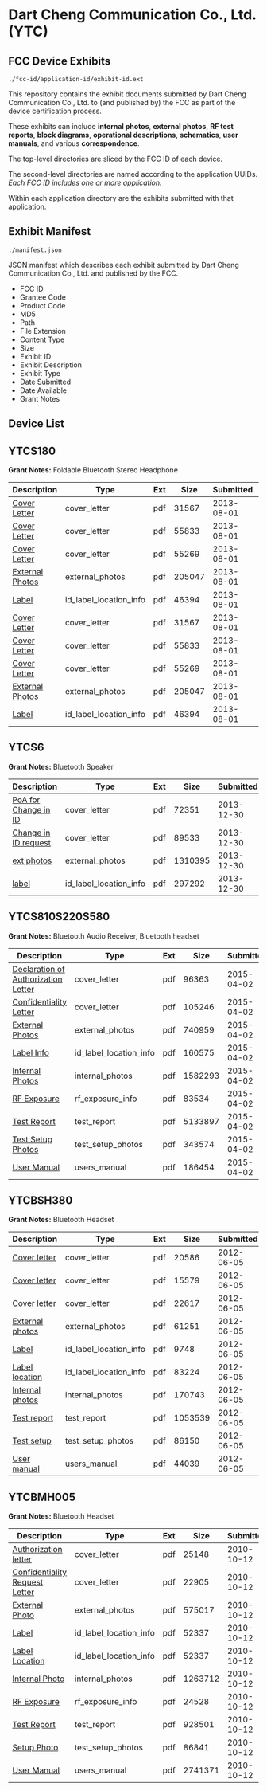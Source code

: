 # Dart Cheng Communication Co., Ltd. (YTC)
## FCC Device Exhibits

```
./fcc-id/application-id/exhibit-id.ext
```

This repository contains the exhibit documents submitted by Dart Cheng Communication Co., Ltd. to (and published by) the FCC as part of the device certification process.

These exhibits can include **internal photos**, **external photos**, **RF test reports**, **block diagrams**, **operational descriptions**, **schematics**, **user manuals**, and various **correspondence**.

The top-level directories are sliced by the FCC ID of each device.

The second-level directories are named according to the application UUIDs. *Each FCC ID includes one or more application.*

Within each application directory are the exhibits submitted with that application. 

## Exhibit Manifest

```
./manifest.json
```

JSON manifest which describes each exhibit submitted by Dart Cheng Communication Co., Ltd. and published by the FCC.

- FCC ID
- Grantee Code
- Product Code
- MD5
- Path
- File Extension
- Content Type
- Size
- Exhibit ID
- Exhibit Description
- Exhibit Type
- Date Submitted
- Date Available
- Grant Notes

## Device List
## YTCS180
**Grant Notes:** Foldable Bluetooth Stereo Headphone

| Description | Type | Ext | Size | Submitted | Available |
| ----------- | ---- | --- | ---- | --------- | --------- |
| [Cover Letter](YTCS180/c066255f2a8226ada264228e9e5f31d6/2030855.pdf) | cover_letter | pdf | 31567 | 2013-08-01 | 2013-08-01 |
| [Cover Letter](YTCS180/c066255f2a8226ada264228e9e5f31d6/2030856.pdf) | cover_letter | pdf | 55833 | 2013-08-01 | 2013-08-01 |
| [Cover Letter](YTCS180/c066255f2a8226ada264228e9e5f31d6/2030857.pdf) | cover_letter | pdf | 55269 | 2013-08-01 | 2013-08-01 |
| [External Photos](YTCS180/c066255f2a8226ada264228e9e5f31d6/2030858.pdf) | external_photos | pdf | 205047 | 2013-08-01 | 2013-08-01 |
| [Label](YTCS180/c066255f2a8226ada264228e9e5f31d6/2030859.pdf) | id_label_location_info | pdf | 46394 | 2013-08-01 | 2013-08-01 |
| [Cover Letter](YTCS180/ee0c94e5c9867a90dc623113296eb974/2030855.pdf) | cover_letter | pdf | 31567 | 2013-08-01 | 2013-08-01 |
| [Cover Letter](YTCS180/ee0c94e5c9867a90dc623113296eb974/2030856.pdf) | cover_letter | pdf | 55833 | 2013-08-01 | 2013-08-01 |
| [Cover Letter](YTCS180/ee0c94e5c9867a90dc623113296eb974/2030857.pdf) | cover_letter | pdf | 55269 | 2013-08-01 | 2013-08-01 |
| [External Photos](YTCS180/ee0c94e5c9867a90dc623113296eb974/2030858.pdf) | external_photos | pdf | 205047 | 2013-08-01 | 2013-08-01 |
| [Label](YTCS180/ee0c94e5c9867a90dc623113296eb974/2030859.pdf) | id_label_location_info | pdf | 46394 | 2013-08-01 | 2013-08-01 |
## YTCS6
**Grant Notes:** Bluetooth Speaker

| Description | Type | Ext | Size | Submitted | Available |
| ----------- | ---- | --- | ---- | --------- | --------- |
| [PoA for Change in ID](YTCS6/c91bf9da9d5853e2556a86c52e1cea77/2153601.pdf) | cover_letter | pdf | 72351 | 2013-12-30 | 2013-12-30 |
| [Change in ID request](YTCS6/c91bf9da9d5853e2556a86c52e1cea77/2153604.pdf) | cover_letter | pdf | 89533 | 2013-12-30 | 2013-12-30 |
| [ext photos](YTCS6/c91bf9da9d5853e2556a86c52e1cea77/2153602.pdf) | external_photos | pdf | 1310395 | 2013-12-30 | 2013-12-30 |
| [label](YTCS6/c91bf9da9d5853e2556a86c52e1cea77/2153603.pdf) | id_label_location_info | pdf | 297292 | 2013-12-30 | 2013-12-30 |
## YTCS810S220S580
**Grant Notes:** Bluetooth Audio Receiver, Bluetooth headset

| Description | Type | Ext | Size | Submitted | Available |
| ----------- | ---- | --- | ---- | --------- | --------- |
| [Declaration of Authorization Letter](YTCS810S220S580/aef7d8915e0f620d67eafda406e7e593/2573983.pdf) | cover_letter | pdf | 96363 | 2015-04-02 | 2015-04-02 |
| [Confidentiality Letter](YTCS810S220S580/aef7d8915e0f620d67eafda406e7e593/2573984.pdf) | cover_letter | pdf | 105246 | 2015-04-02 | 2015-04-02 |
| [External Photos](YTCS810S220S580/aef7d8915e0f620d67eafda406e7e593/2573988.pdf) | external_photos | pdf | 740959 | 2015-04-02 | 2015-04-02 |
| [Label Info](YTCS810S220S580/aef7d8915e0f620d67eafda406e7e593/2573985.pdf) | id_label_location_info | pdf | 160575 | 2015-04-02 | 2015-04-02 |
| [Internal Photos](YTCS810S220S580/aef7d8915e0f620d67eafda406e7e593/2573987.pdf) | internal_photos | pdf | 1582293 | 2015-04-02 | 2015-04-02 |
| [RF Exposure](YTCS810S220S580/aef7d8915e0f620d67eafda406e7e593/2573991.pdf) | rf_exposure_info | pdf | 83534 | 2015-04-02 | 2015-04-02 |
| [Test Report](YTCS810S220S580/aef7d8915e0f620d67eafda406e7e593/2573990.pdf) | test_report | pdf | 5133897 | 2015-04-02 | 2015-04-02 |
| [Test Setup Photos](YTCS810S220S580/aef7d8915e0f620d67eafda406e7e593/2573989.pdf) | test_setup_photos | pdf | 343574 | 2015-04-02 | 2015-04-02 |
| [User Manual](YTCS810S220S580/aef7d8915e0f620d67eafda406e7e593/2573986.pdf) | users_manual | pdf | 186454 | 2015-04-02 | 2015-04-02 |
## YTCBSH380
**Grant Notes:** Bluetooth Headset

| Description | Type | Ext | Size | Submitted | Available |
| ----------- | ---- | --- | ---- | --------- | --------- |
| [Cover letter](YTCBSH380/8b115d8c4ccc2a0f0a3984da59457a1c/1715308.pdf) | cover_letter | pdf | 20586 | 2012-06-05 | 2012-06-05 |
| [Cover letter](YTCBSH380/8b115d8c4ccc2a0f0a3984da59457a1c/1715309.pdf) | cover_letter | pdf | 15579 | 2012-06-05 | 2012-06-05 |
| [Cover letter](YTCBSH380/8b115d8c4ccc2a0f0a3984da59457a1c/1715310.pdf) | cover_letter | pdf | 22617 | 2012-06-05 | 2012-06-05 |
| [External photos](YTCBSH380/8b115d8c4ccc2a0f0a3984da59457a1c/1715311.pdf) | external_photos | pdf | 61251 | 2012-06-05 | 2012-06-05 |
| [Label](YTCBSH380/8b115d8c4ccc2a0f0a3984da59457a1c/1715312.pdf) | id_label_location_info | pdf | 9748 | 2012-06-05 | 2012-06-05 |
| [Label location](YTCBSH380/8b115d8c4ccc2a0f0a3984da59457a1c/1715313.pdf) | id_label_location_info | pdf | 83224 | 2012-06-05 | 2012-06-05 |
| [Internal photos](YTCBSH380/8b115d8c4ccc2a0f0a3984da59457a1c/1715314.pdf) | internal_photos | pdf | 170743 | 2012-06-05 | 2012-06-05 |
| [Test report](YTCBSH380/8b115d8c4ccc2a0f0a3984da59457a1c/1715317.pdf) | test_report | pdf | 1053539 | 2012-06-05 | 2012-06-05 |
| [Test setup](YTCBSH380/8b115d8c4ccc2a0f0a3984da59457a1c/1715318.pdf) | test_setup_photos | pdf | 86150 | 2012-06-05 | 2012-06-05 |
| [User manual](YTCBSH380/8b115d8c4ccc2a0f0a3984da59457a1c/1715319.pdf) | users_manual | pdf | 44039 | 2012-06-05 | 2012-06-05 |
## YTCBMH005
**Grant Notes:** Bluetooth Headset

| Description | Type | Ext | Size | Submitted | Available |
| ----------- | ---- | --- | ---- | --------- | --------- |
| [Authorization letter](YTCBMH005/88a39174a2ffdbf2195282726deadc29/1358013.pdf) | cover_letter | pdf | 25148 | 2010-10-12 | 2010-10-12 |
| [Confidentiality Request Letter](YTCBMH005/88a39174a2ffdbf2195282726deadc29/1358023.pdf) | cover_letter | pdf | 22905 | 2010-10-12 | 2010-10-12 |
| [External Photo](YTCBMH005/88a39174a2ffdbf2195282726deadc29/1358014.pdf) | external_photos | pdf | 575017 | 2010-10-12 | 2010-10-12 |
| [Label](YTCBMH005/88a39174a2ffdbf2195282726deadc29/1358015.pdf) | id_label_location_info | pdf | 52337 | 2010-10-12 | 2010-10-12 |
| [Label Location](YTCBMH005/88a39174a2ffdbf2195282726deadc29/1358015.pdf) | id_label_location_info | pdf | 52337 | 2010-10-12 | 2010-10-12 |
| [Internal Photo](YTCBMH005/88a39174a2ffdbf2195282726deadc29/1358017.pdf) | internal_photos | pdf | 1263712 | 2010-10-12 | 2010-10-12 |
| [RF Exposure](YTCBMH005/88a39174a2ffdbf2195282726deadc29/1358024.pdf) | rf_exposure_info | pdf | 24528 | 2010-10-12 | 2010-10-12 |
| [Test Report](YTCBMH005/88a39174a2ffdbf2195282726deadc29/1358020.pdf) | test_report | pdf | 928501 | 2010-10-12 | 2010-10-12 |
| [Setup Photo](YTCBMH005/88a39174a2ffdbf2195282726deadc29/1358021.pdf) | test_setup_photos | pdf | 86841 | 2010-10-12 | 2010-10-12 |
| [User Manual](YTCBMH005/88a39174a2ffdbf2195282726deadc29/1358022.pdf) | users_manual | pdf | 2741371 | 2010-10-12 | 2010-10-12 |
